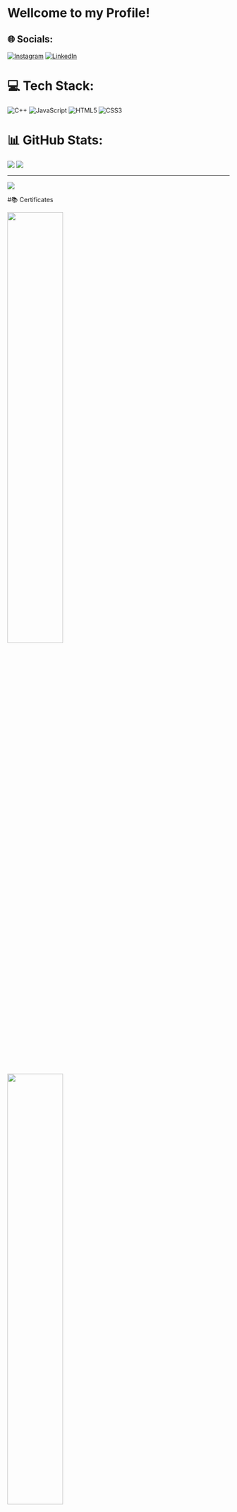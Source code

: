 # Wellcome to my Profile!


## 🌐 Socials:
[![Instagram](https://img.shields.io/badge/Instagram-%23E4405F.svg?logo=Instagram&logoColor=white)](https://instagram.com/_jomanoel) [![LinkedIn](https://img.shields.io/badge/LinkedIn-%230077B5.svg?logo=linkedin&logoColor=white)](https://linkedin.com/in/jomanoel)

# 💻 Tech Stack:
![C++](https://img.shields.io/badge/c++-%2300599C.svg?style=for-the-badge&logo=c%2B%2B&logoColor=white) ![JavaScript](https://img.shields.io/badge/javascript-%23323330.svg?style=for-the-badge&logo=javascript&logoColor=%23F7DF1E) ![HTML5](https://img.shields.io/badge/html5-%23E34F26.svg?style=for-the-badge&logo=html5&logoColor=white) ![CSS3](https://img.shields.io/badge/css3-%231572B6.svg?style=for-the-badge&logo=css3&logoColor=white)
# 📊 GitHub Stats:
![](https://github-readme-stats.vercel.app/api?username=jomanoel&theme=tokyonight&hide_border=false&include_all_commits=true&count_private=false) ![](https://github-readme-stats.vercel.app/api/top-langs/?username=jomanoel&theme=tokyonight&hide_border=false&include_all_commits=true&count_private=false&layout=compact)

---
[![](https://visitcount.itsvg.in/api?id=jomanoel&icon=0&color=0)](https://visitcount.itsvg.in)

#📚 Certificates

<img src="https://user-images.githubusercontent.com/114315098/224769548-bac8e84a-4f9a-4f6a-a688-ada2774df6b7.png" width="50%" height="auto">
<img src="https://user-images.githubusercontent.com/114315098/224769649-efbe7d9d-4409-4383-8977-40bcbc0d1f0f.png" width="50%" height="auto">

